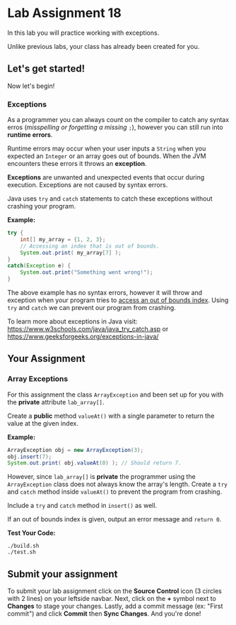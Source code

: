 # Lab Assignment 18

In this lab you will practice working with exceptions.

Unlike previous labs, your class has already been created for you. 

## Let's get started!

Now let's begin!

### Exceptions

As a programmer you can always count on the compiler to catch any syntax erros (*misspelling or forgetting a missing* `;`), however you can still run into **runtime errors**.

Runtime errors may occur when your user inputs a `String` when you expected an `Integer` or an array goes out of bounds. When the JVM encounters these errors it throws an **exception**.

**Exceptions** are unwanted and unexpected events that occur during execution. Exceptions are not caused by syntax errors. 

Java uses `try` and `catch` statements to catch these exceptions without crashing your program.

**Example:**

```java
try {
	int[] my_array = {1, 2, 3};
	// Accessing an index that is out of bounds.
	System.out.print( my_array[7] );
}
catch(Exception e) {
	System.out.print("Something went wrong!");
}
```

The above example has no syntax errors, however it will throw and exception when your program tries to <ins>access an out of bounds index</ins>. Using `try` and `catch` we can prevent our program from crashing.

To learn more about exceptions in Java visit: https://www.w3schools.com/java/java_try_catch.asp or https://www.geeksforgeeks.org/exceptions-in-java/

## Your Assignment

### Array Exceptions

For this assignment the class `ArrayException` and been set up for you with the **private** attribute `lab_array[]`.

Create a **public** method `valueAt()` with a single parameter to return the value at the given index.

**Example:**

```java
ArrayException obj = new ArrayException(3);
obj.insert(7);
System.out.print( obj.valueAt(0) ); // Should return 7.
```

However, since `lab_array[]` is **private** the programmer using the `ArrayException` class does not always know the array's length. Create a `try` and `catch` method inside `valueAt()` to prevent the program from crashing.

Include a `try` and `catch` method in `insert()` as well.

If an out of bounds index is given, output an error message and `return 0`.

**Test Your Code:**

```
./build.sh
./test.sh
```

## Submit your assignment

To submit your lab assignment click on the **Source Control** icon (3 circles with 2 lines) on your leftside navbar. Next, click on the **+** symbol next to **Changes** to stage your changes. Lastly, add a commit message (ex: "First commit") and click **Commit** then **Sync Changes**. And you're done!
